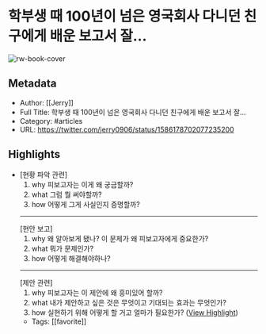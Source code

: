 # 학부생 때 100년이 넘은 영국회사 다니던 친구에게 배운 보고서 잘...

![rw-book-cover](https://pbs.twimg.com/profile_images/695784231402799104/RcZaQLOQ.jpg)

## Metadata
- Author: [[Jerry]]
- Full Title: 학부생 때 100년이 넘은 영국회사 다니던 친구에게 배운 보고서 잘...
- Category: #articles
- URL: https://twitter.com/jerry0906/status/1586178702077235200

## Highlights
- [현황 파악 관련]
  1) why 피보고자는 이게 왜 궁금할까?
  2) what 그럼 뭘 써야할까?
  3) how 어떻게 그게 사실인지 증명할까?
  * * *
  [현안 보고]
  1) why 왜 알아보게 됐나? 이 문제가 왜 피보고자에게 중요한가?
  2) what 뭐가 문제인가?
  3) how 어떻게 해결해야하나?
  * * *
  [제안 관련]
  1) why 피보고자는 이 제안에 왜 흥미있어 할까?
  2) what 내가 제안하고 싶은 것은 무엇이고 기대되는 효과는 무엇인가?
  3) how 실현하기 위해 어떻게 할 거고 얼마가 필요한가? ([View Highlight](https://read.readwise.io/read/01gghvqcvccdz4a63v96sc99w8))
    - Tags: [[favorite]] 
